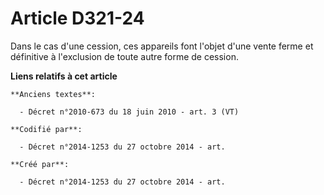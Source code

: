 # Article D321-24

Dans le cas d'une cession, ces appareils font l'objet d'une vente ferme et définitive à l'exclusion de toute autre forme de
cession.

**Liens relatifs à cet article**

	**Anciens textes**:

	  - Décret n°2010-673 du 18 juin 2010 - art. 3 (VT)

	**Codifié par**:

	  - Décret n°2014-1253 du 27 octobre 2014 - art.

	**Créé par**:

	  - Décret n°2014-1253 du 27 octobre 2014 - art.
